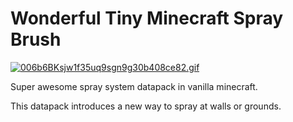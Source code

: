 # Wonderful Tiny Minecraft Spray Brush

[![006b6BKsjw1f35uq9sgn9g30b408ce82.gif](https://i.loli.net/2019/10/07/GLVjmd7SnCvRtbB.gif)](url=http://www.mcbbs.net/thread-302146-1-1.html)

Super awesome spray system datapack in vanilla minecraft.

This datapack introduces a new way to spray at walls or grounds.
